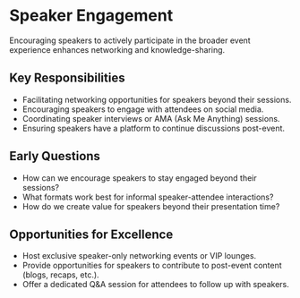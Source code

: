 # Speaker Engagement

Encouraging speakers to actively participate in the broader event experience enhances networking and knowledge-sharing.

## Key Responsibilities
- Facilitating networking opportunities for speakers beyond their sessions.
- Encouraging speakers to engage with attendees on social media.
- Coordinating speaker interviews or AMA (Ask Me Anything) sessions.
- Ensuring speakers have a platform to continue discussions post-event.

## Early Questions
- How can we encourage speakers to stay engaged beyond their sessions?
- What formats work best for informal speaker-attendee interactions?
- How do we create value for speakers beyond their presentation time?

## Opportunities for Excellence
- Host exclusive speaker-only networking events or VIP lounges.
- Provide opportunities for speakers to contribute to post-event content (blogs, recaps, etc.).
- Offer a dedicated Q&A session for attendees to follow up with speakers.